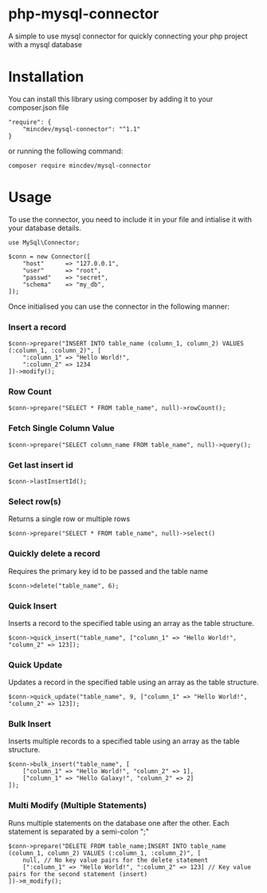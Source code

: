 # php-mysql-connector
A simple to use mysql connector for quickly connecting your php project with a mysql database

# Installation

You can install this library using composer by adding it to your composer.json file

```
"require": {
    "mincdev/mysql-connector": "^1.1"
}
```
or running the following command:

```
composer require mincdev/mysql-connector
```

# Usage

To use the connector, you need to include it in your file and intialise it with your database details.

```
use MySql\Connector;

$conn = new Connector([
    "host"      => "127.0.0.1",
    "user"      => "root",
    "passwd"    => "secret",
    "schema"    => "my_db",
]);
```

Once initialised you can use the connector in the following manner:

### Insert a record

```
$conn->prepare("INSERT INTO table_name (column_1, column_2) VALUES (:column_1, :column_2)", [
    ":column_1" => "Hello World!", 
    ":column_2" => 1234
])->modify();
```

### Row Count

```
$conn->prepare("SELECT * FROM table_name", null)->rowCount();
```

### Fetch Single Column Value

```
$conn->prepare("SELECT column_name FROM table_name", null)->query();
```

### Get last insert id

```
$conn->lastInsertId();
```

### Select row(s)

Returns a single row or multiple rows

```
$conn->prepare("SELECT * FROM table_name", null)->select()
```

### Quickly delete a record

Requires the primary key id to be passed and the table name

```
$conn->delete("table_name", 6);
```

### Quick Insert

Inserts a record to the specified table using an array as the table structure.

```
$conn->quick_insert("table_name", ["column_1" => "Hello World!", "column_2" => 123]);
```

### Quick Update

Updates a record in the specified table using an array as the table structure.

```
$conn->quick_update("table_name", 9, ["column_1" => "Hello World!", "column_2" => 123]);
```

### Bulk Insert

Inserts multiple records to a specified table using an array as the table structure.

```
$conn->bulk_insert("table_name", [
    ["column_1" => "Hello World!", "column_2" => 1],
    ["column_1" => "Hello Galaxy!", "column_2" => 2]
]);
```

### Multi Modify (Multiple Statements)

Runs multiple statements on the database one after the other. Each statement is separated by a semi-colon ";"

```
$conn->prepare("DELETE FROM table_name;INSERT INTO table_name (column_1, column_2) VALUES (:column_1, :column_2)", [
    null, // No key value pairs for the delete statement
    [":column_1" => "Hello World!", ":column_2" => 123] // Key value pairs for the second statement (insert)
])->m_modify();
```
